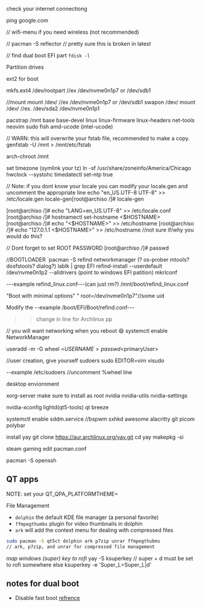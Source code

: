 check your internet connectiong

ping google.com

// wifi-menu if you need wireless (not recommended)

// pacman -S reflector // pretty sure this is broken in latest

// find dual boot EFI part
`fdisk -l`


Partition drives

ext2 for boot

mkfs.ext4 /dev/rootpart //ex /dev/nvme0n1p7 or /dev/sdb1


//mount
mount /dev/<ROOTPART> //ex /dev/nvme0n1p7 or /dev/sdb1
swapon /dev/<SWAPPART>
mount /dev/<EFIPART> //ex. /dev/sda2 /dev/nvme0n1p1

pacstrap /mnt base base-devel linux linux-firmware linux-headers net-tools neovim sudo fish amd-ucode
(intel-ucode)

// WARN: this will overwrite your fstab file, recommended to make a copy.
genfstab -U /mnt > /mnt/etc/fstab

arch-chroot /mnt

set timezone (symlink your tz)
ln -sf /usr/share/zoneinfo/America/Chicago
hwclock --systohc
timedatectl set-ntp true

// Note: if you dont know your locale you can modify your locale.gen and uncomment the appropriate line
echo "en_US.UTF-8 UTF-8" >> /etc/locale.gen
locale-gen[root@archiso /]# locale-gen

[root@archiso /]# echo "LANG=en_US.UTF-8" >> /etc/locale.conf
[root@archiso /]# hostnamectl set-hostname <$HOSTNAME>
[root@archiso /]# echo "<$HOSTNAME>" >> /etc/hostname
[root@archiso /]# echo "127.0.1.1 <$HOSTNAME>" >> /etc/hostname //not sure if/why you would do this?

// Dont forget to set ROOT PASSWORD
[root@archiso /]# passwd

//BOOTLOADER
`pacman -S refind networkmanager
(? os-prober mtools? dosfstools? dialog?)
lablk | grep EFI
refind-install --userdefault /dev/nvme0n1p2 --alldrivers (point to windows EFI patition)
mkrlconf

---example refind_linux.conf---(can just rm?)
/mnt/boot/refind_linux.conf

"Boot with minimal options" " root=/dev/nvme0n1p7"//some uid

Modify the 
--example /boot/EFI/Boot/refind.conf---
>> change in line for Archlinux pp

// you will want networking when you reboot :smile:
systemctl enable NetworkManager

useradd -m -G wheel <$USERNAME>
passwd <$primaryUser>

//user creation, give yourself sudoers
sudo EDITOR=vim visudo

--example /etc/sudoers
//uncomment %wheel line

desktop enviornment

xorg-server
make sure to install as root
nvidia nvidia-utils nvidia-settings

nvidia-xconfig
lightd(qt5-tools) qt breeze
 


systemctl enable sddm.service
//bspwm sxhkd 
awesome
alacritty git picom polybar

install yay
git clone https://aur.archlinux.org/yay.git
cd yay
makepkg -si

steam gaming
edit pacman.conf

pacman -S openssh

## QT apps

NOTE: set your QT_QPA_PLATFORMTHEME=

File Management
- `dolphin` the default KDE file manager (a personal favorite)
- `ffmpegthumbs` plugin for video thumbnails in dolphin
- `ark` will add the context menu for dealing with compressed files

```bash
sudo pacman -S qt5ct dolphin ark p7zip unrar ffmpegthubms
// ark, p7zip, and unrar for compressed file management
```
_map windows (super) key to rofi_
yay -S ksuperkey
// super + d must be set to rofi somewhere else
ksuperkey -e 'Super_L=Super_L|d'


## notes for dual boot
- Disable fast boot [refrence](https://superuser.com/questions/1277170/disable-windows-10-fast-boot-via-cmd-powershell)
